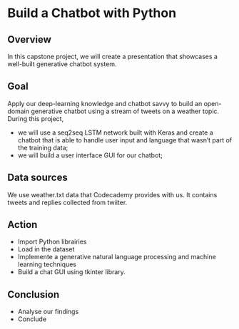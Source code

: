 # Build a Chatbot with Python

## Overview
In this capstone project, we will create a presentation that showcases a well-built generative chatbot system.

## Goal
Apply our deep-learning knowledge and chatbot savvy to build an open-domain generative chatbot using a stream of tweets on a weather topic. During this project, 
- we will use a seq2seq LSTM network built with Keras and create a chatbot that is able to handle user input and language that wasn’t part of the training data;
- we will build a user interface GUI for our chatbot;

## Data sources
We use weather.txt data that Codecademy provides with us. It contains tweets  and replies collected from twiiter.

## Action
- Import Python librairies
- Load in the dataset
- Implemente a generative natural language processing and machine learning techniques
- Build a chat GUI using tkinter library.

## Conclusion
- Analyse our findings
- Conclude
